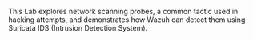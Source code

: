 This Lab explores network scanning probes, a common tactic used in hacking attempts, and demonstrates how Wazuh can detect them using Suricata IDS (Intrusion Detection System).

